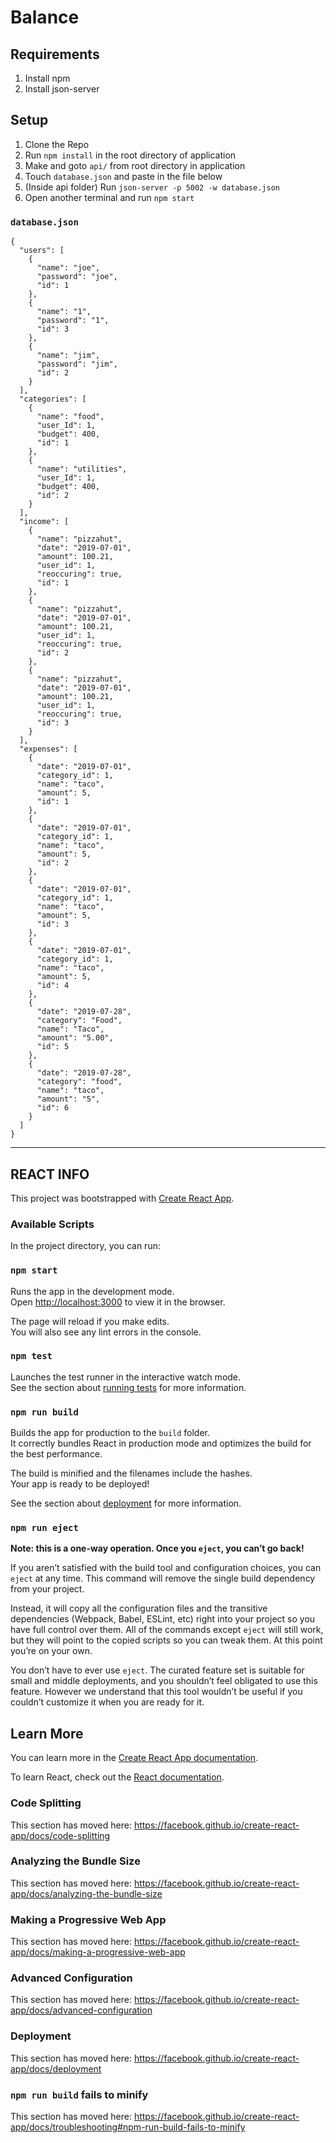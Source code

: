 # Balance
## Requirements
1. Install npm
2. Install json-server

## Setup
1. Clone the Repo
1. Run `npm install` in the root directory of application
1. Make and goto `api/` from root directory in application
1. Touch `database.json` and paste in the file below
1. (Inside api folder) Run `json-server -p 5002 -w database.json`
1. Open another terminal and run `npm start`

### `database.json`
```
{
  "users": [
    {
      "name": "joe",
      "password": "joe",
      "id": 1
    },
    {
      "name": "1",
      "password": "1",
      "id": 3
    },
    {
      "name": "jim",
      "password": "jim",
      "id": 2
    }
  ],
  "categories": [
    {
      "name": "food",
      "user_Id": 1,
      "budget": 400,
      "id": 1
    },
    {
      "name": "utilities",
      "user_Id": 1,
      "budget": 400,
      "id": 2
    }
  ],
  "income": [
    {
      "name": "pizzahut",
      "date": "2019-07-01",
      "amount": 100.21,
      "user_id": 1,
      "reoccuring": true,
      "id": 1
    },
    {
      "name": "pizzahut",
      "date": "2019-07-01",
      "amount": 100.21,
      "user_id": 1,
      "reoccuring": true,
      "id": 2
    },
    {
      "name": "pizzahut",
      "date": "2019-07-01",
      "amount": 100.21,
      "user_id": 1,
      "reoccuring": true,
      "id": 3
    }
  ],
  "expenses": [
    {
      "date": "2019-07-01",
      "category_id": 1,
      "name": "taco",
      "amount": 5,
      "id": 1
    },
    {
      "date": "2019-07-01",
      "category_id": 1,
      "name": "taco",
      "amount": 5,
      "id": 2
    },
    {
      "date": "2019-07-01",
      "category_id": 1,
      "name": "taco",
      "amount": 5,
      "id": 3
    },
    {
      "date": "2019-07-01",
      "category_id": 1,
      "name": "taco",
      "amount": 5,
      "id": 4
    },
    {
      "date": "2019-07-28",
      "category": "Food",
      "name": "Taco",
      "amount": "5.00",
      "id": 5
    },
    {
      "date": "2019-07-28",
      "category": "food",
      "name": "taco",
      "amount": "5",
      "id": 6
    }
  ]
}
```

--------------

## REACT INFO

This project was bootstrapped with [Create React App](https://github.com/facebook/create-react-app).

### Available Scripts

In the project directory, you can run:

### `npm start`

Runs the app in the development mode.<br>
Open [http://localhost:3000](http://localhost:3000) to view it in the browser.

The page will reload if you make edits.<br>
You will also see any lint errors in the console.

### `npm test`

Launches the test runner in the interactive watch mode.<br>
See the section about [running tests](https://facebook.github.io/create-react-app/docs/running-tests) for more information.

### `npm run build`

Builds the app for production to the `build` folder.<br>
It correctly bundles React in production mode and optimizes the build for the best performance.

The build is minified and the filenames include the hashes.<br>
Your app is ready to be deployed!

See the section about [deployment](https://facebook.github.io/create-react-app/docs/deployment) for more information.

### `npm run eject`

**Note: this is a one-way operation. Once you `eject`, you can’t go back!**

If you aren’t satisfied with the build tool and configuration choices, you can `eject` at any time. This command will remove the single build dependency from your project.

Instead, it will copy all the configuration files and the transitive dependencies (Webpack, Babel, ESLint, etc) right into your project so you have full control over them. All of the commands except `eject` will still work, but they will point to the copied scripts so you can tweak them. At this point you’re on your own.

You don’t have to ever use `eject`. The curated feature set is suitable for small and middle deployments, and you shouldn’t feel obligated to use this feature. However we understand that this tool wouldn’t be useful if you couldn’t customize it when you are ready for it.

## Learn More

You can learn more in the [Create React App documentation](https://facebook.github.io/create-react-app/docs/getting-started).

To learn React, check out the [React documentation](https://reactjs.org/).

### Code Splitting

This section has moved here: https://facebook.github.io/create-react-app/docs/code-splitting

### Analyzing the Bundle Size

This section has moved here: https://facebook.github.io/create-react-app/docs/analyzing-the-bundle-size

### Making a Progressive Web App

This section has moved here: https://facebook.github.io/create-react-app/docs/making-a-progressive-web-app

### Advanced Configuration

This section has moved here: https://facebook.github.io/create-react-app/docs/advanced-configuration

### Deployment

This section has moved here: https://facebook.github.io/create-react-app/docs/deployment

### `npm run build` fails to minify

This section has moved here: https://facebook.github.io/create-react-app/docs/troubleshooting#npm-run-build-fails-to-minify
